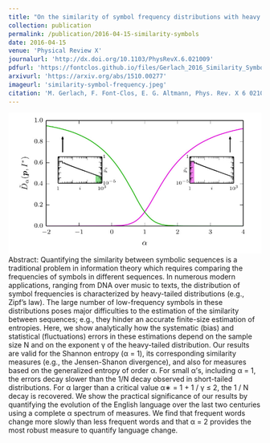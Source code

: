 ```yaml
---
title: "On the similarity of symbol frequency distributions with heavy tails"
collection: publication
permalink: /publication/2016-04-15-similarity-symbols
date: 2016-04-15
venue: 'Physical Review X'
journalurl: 'http://dx.doi.org/10.1103/PhysRevX.6.021009'
pdfurl: 'https://fontclos.github.io/files/Gerlach_2016_Similarity_Symbol_Frequency.pdf'
arxivurl: 'https://arxiv.org/abs/1510.00277'
imageurl: 'similarity-symbol-frequency.jpeg'
citation: 'M. Gerlach, F. Font-Clos, E. G. Altmann, Phys. Rev. X 6 021009'
---
```

![image](/images/similarity-symbol-frequency.jpeg)
Abstract: Quantifying the similarity between symbolic sequences is a traditional problem in information theory which requires comparing the frequencies of symbols in different sequences. In numerous modern applications, ranging from DNA over music to texts, the distribution of symbol frequencies is characterized by heavy-tailed distributions (e.g., Zipf’s law). The large number of low-frequency symbols in these distributions poses major difficulties to the estimation of the similarity between sequences; e.g., they hinder an accurate finite-size estimation of entropies. Here, we show analytically how the systematic (bias) and statistical (fluctuations) errors in these estimations depend on the sample size N and on the exponent γ of the heavy-tailed distribution. Our results are valid for the Shannon entropy (α = 1), its corresponding similarity measures (e.g., the Jensen-Shanon divergence), and also for measures based on the generalized entropy of order α. For small α’s, including α = 1, the errors decay slower than the 1/N decay observed in short-tailed distributions. For α larger than a critical value α∗ = 1 + 1 / γ ≤ 2, the 1 / N decay is recovered. We show the practical significance of our results by quantifying the evolution of the English language over the last two centuries using a complete α spectrum of measures. We find that frequent words change more slowly than less frequent words and that α = 2 provides the most robust measure to quantify language change.


